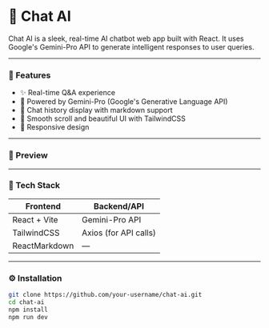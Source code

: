
# 🤖 Chat AI

Chat AI is a sleek, real-time AI chatbot web app built with React. It uses Google's Gemini-Pro API to generate intelligent responses to user queries.

---

### 🚀 Features

- ✨ Real-time Q&A experience
- 🧠 Powered by Gemini-Pro (Google's Generative Language API)
- 💬 Chat history display with markdown support
- 📜 Smooth scroll and beautiful UI with TailwindCSS
- 📱 Responsive design

---

### 📸 Preview



---

### 🧠 Tech Stack

| Frontend | Backend/API |
|----------|-------------|
| React + Vite | Gemini-Pro API |
| TailwindCSS | Axios (for API calls) |
| ReactMarkdown | — |

---

### ⚙️ Installation

```bash
git clone https://github.com/your-username/chat-ai.git
cd chat-ai
npm install
npm run dev
